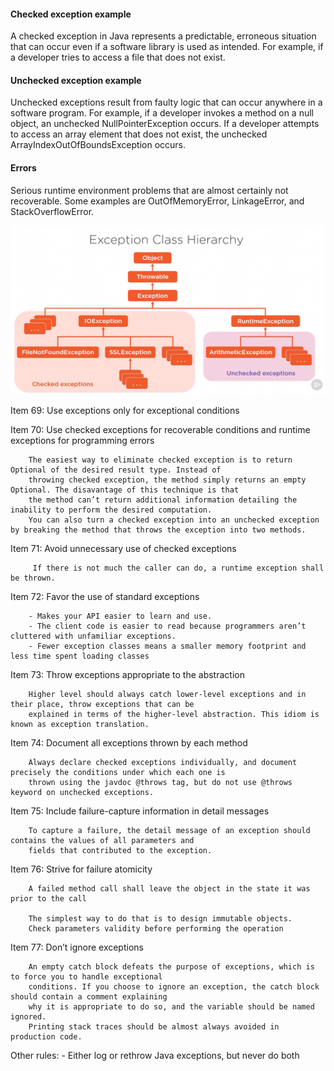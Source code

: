 
#### Checked exception example
A checked exception in Java represents a predictable, erroneous situation that can occur even if a software library is used as intended.
For example, if a developer tries to access a file that does not exist.

#### Unchecked exception example
Unchecked exceptions result from faulty logic that can occur anywhere in a software program. For example, if a
developer invokes a method on a null object, an unchecked NullPointerException occurs. If a developer attempts to
access an array element that does not exist, the unchecked ArrayIndexOutOfBoundsException occurs.

#### Errors
Serious runtime environment problems that are almost certainly not recoverable. Some examples are OutOfMemoryError, LinkageError, and StackOverflowError.

![hierarchy](img.png)


Item 69: Use exceptions only for exceptional conditions

Item 70: Use checked exceptions for recoverable conditions and runtime exceptions for programming errors

        The easiest way to eliminate checked exception is to return Optional of the desired result type. Instead of 
        throwing checked exception, the method simply returns an empty Optional. The disavantage of this technique is that 
        the method can’t return additional information detailing the inability to perform the desired computation.
        You can also turn a checked exception into an unchecked exception by breaking the method that throws the exception into two methods.


Item 71: Avoid unnecessary use of checked exceptions

         If there is not much the caller can do, a runtime exception shall be thrown.

Item 72: Favor the use of standard exceptions

        - Makes your API easier to learn and use. 
        - The client code is easier to read because programmers aren’t cluttered with unfamiliar exceptions.
        - Fewer exception classes means a smaller memory footprint and less time spent loading classes            

Item 73: Throw exceptions appropriate to the abstraction

        Higher level should always catch lower-level exceptions and in their place, throw exceptions that can be 
        explained in terms of the higher-level abstraction. This idiom is known as exception translation.            

Item 74: Document all exceptions thrown by each method

        Always declare checked exceptions individually, and document precisely the conditions under which each one is 
        thrown using the javdoc @throws tag, but do not use @throws keyword on unchecked exceptions.

Item 75: Include failure-capture information in detail messages

        To capture a failure, the detail message of an exception should contains the values of all parameters and 
        fields that contributed to the exception.

Item 76: Strive for failure atomicity

        A failed method call shall leave the object in the state it was prior to the call      

        The simplest way to do that is to design immutable objects.
        Check parameters validity before performing the operation

Item 77: Don’t ignore exceptions

        An empty catch block defeats the purpose of exceptions, which is to force you to handle exceptional 
        conditions. If you choose to ignore an exception, the catch block should contain a comment explaining 
        why it is appropriate to do so, and the variable should be named ignored.
        Printing stack traces should be almost always avoided in production code.

Other rules:
       - Either log or rethrow Java exceptions, but never do both